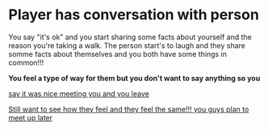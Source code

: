 # Player has conversation with person
You say "it's ok" and you start sharing some facts about yourself and the reason you're  taking a walk. The person start's to laugh and they share somme facts about themselves and you both have some things in common!!!

**You feel a type of way for them but you don't want to say anything so you**

[say it was nice meeting you and you leave](playerleaves.md)

[Still want to see how they feel and they feel the same!!! you guys plan to meet up later](date-plans.md)
